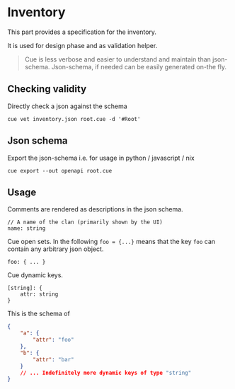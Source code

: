 # Inventory

This part provides a specification for the inventory.

It is used for design phase and as validation helper.

> Cue is less verbose and easier to understand and maintain than json-schema.
> Json-schema, if needed can be easily generated on-the fly.

## Checking validity

Directly check a json against the schema

`cue vet inventory.json root.cue -d '#Root'`

## Json schema

Export the json-schema i.e. for usage in python / javascript / nix

`cue export --out openapi root.cue`

## Usage

Comments are rendered as descriptions in the json schema.

```cue
// A name of the clan (primarily shown by the UI)
name: string
```

Cue open sets. In the following `foo = {...}` means that the key `foo` can contain any arbitrary json object.

```cue
foo: { ... }
```

Cue dynamic keys.

```cue
[string]: {
    attr: string
}
```

This is the schema of

```json
{
    "a": {
        "attr": "foo"
    },
    "b": {
        "attr": "bar"
    }
    // ... Indefinitely more dynamic keys of type "string"
}
```
